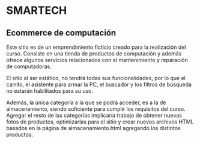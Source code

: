 # SMARTECH

## Ecommerce de computación

Este sitio es de un emprendimiento ficticio creado para la realización del curso. Consiste en una tienda de productos de computación y además ofrece algunos servicios relacionados con el mantenimiento y reparación de computadoras.

El sitio al ser estático, no tendrá todas sus funcionalidades, por lo que el carrito, el asistente para armar la PC, el buscador y los filtros de búsqueda no estarán habilitados para su uso.

Además, la única categoría a la que se podrá acceder, es a la de almacenamiento, siendo suficiente para cumplir los requisitos del curso. Agregar el resto de las categorías implicaría trabajo de obtener nuevas fotos de productos, optimizarlas para el sitio y crear nuevos archivos HTML basados en la página de almacenamiento.html agregando los distintos productos.
